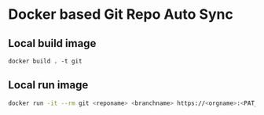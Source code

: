 # Docker based Git Repo Auto Sync

## Local build image

`docker build . -t git`

## Local run image

```bash
docker run -it --rm git <reponame> <branchname> https://<orgname>:<PAT_token>@dev.azure.com/<OrgName>/<projectname>/_git/<reponame> https://<otherOrgName>:<Other_PAT_Token>@dev.azure.com/<otherOrgName>/<other_projectname>/_git/<reponame>
```

